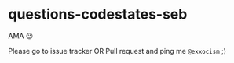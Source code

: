 # questions-codestates-seb
AMA 😉

Please go to issue tracker OR Pull request and ping me `@exxocism` ;)
